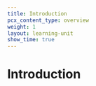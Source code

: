```yaml
---
title: Introduction
pcx_content_type: overview
weight: 1
layout: learning-unit
show_time: true
---
```


# Introduction